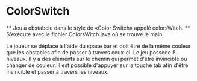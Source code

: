 # ColorSwitch

** Jeu à obstabcle dans le style de «Color Switch» appelé colorsWitch. **
S'exécute avec le fichier ColorsWitch.java où se trouve le main.

Le joueur se déplace à l'aide du space bar et doit être de la même couleur que les obstacles afin de passer à travers ceux-ci. 
Le jeu possède 5 niveaux. Il y a des éléments sur le chemin qui permet d'être invincible ou changer de couleur.
Il est possible d'appuyer sur la touche tab afin d'être invincible et passer à travers les niveaux.



